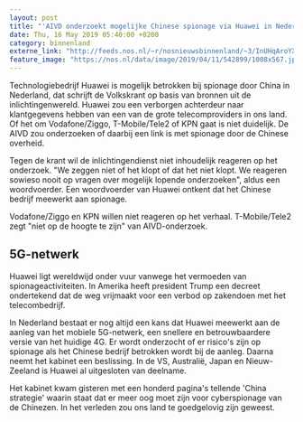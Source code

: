 ```yaml
---
layout: post
title: "'AIVD onderzoekt mogelijke Chinese spionage via Huawei in Nederland'"
date: Thu, 16 May 2019 05:40:00 +0200
category: binnenland
externe_link: "http://feeds.nos.nl/~r/nosnieuwsbinnenland/~3/InUHqAroYX4/2284873"
feature_image: "https://nos.nl/data/image/2019/04/11/542899/1008x567.jpg"
---
```


<p>Technologiebedrijf Huawei is mogelijk betrokken bij spionage door China in Nederland, dat schrijft de Volkskrant op basis van bronnen uit de inlichtingenwereld. Huawei zou een verborgen achterdeur naar klantgegevens hebben van een van de grote telecomproviders in ons land. Of het om Vodafone/Ziggo, T-Mobile/Tele2 of KPN gaat is niet duidelijk. De AIVD zou onderzoeken of daarbij een link is met spionage door de Chinese overheid.</p>
<p>Tegen de krant wil de inlichtingendienst niet inhoudelijk reageren op het onderzoek. "We zeggen niet of het klopt of dat het niet klopt. We reageren sowieso nooit op vragen over mogelijk lopende onderzoeken", aldus een woordvoerder. Een woordvoerder van Huawei ontkent dat het Chinese bedrijf meewerkt aan spionage.</p>
<p>Vodafone/Ziggo en KPN willen niet reageren op het verhaal. T-Mobile/Tele2 zegt "niet op de hoogte te zijn" van AIVD-onderzoek.</p>
<h2>5G-netwerk</h2>
<p>Huawei ligt wereldwijd onder vuur vanwege het vermoeden van spionageactiviteiten. In Amerika heeft president Trump een decreet ondertekend dat de weg vrijmaakt voor een verbod op zakendoen met het telecombedrijf.</p>
<p>In Nederland bestaat er nog altijd een kans dat Huawei meewerkt aan de aanleg van het mobiele 5G-netwerk, een snellere en betrouwbaardere versie van het huidige 4G. Er wordt onderzocht of er risico's zijn op spionage als het Chinese bedrijf betrokken wordt bij de aanleg. Daarna neemt het kabinet een beslissing. In de VS, Australië, Japan en Nieuw-Zeeland is Huawei al uitgesloten van deelname.</p>
<p>Het kabinet kwam gisteren met een honderd pagina's tellende 'China strategie' waarin staat dat er meer oog moet zijn voor cyberspionage van de Chinezen. In het verleden zou ons land te goedgelovig zijn geweest.</p><img src="http://feeds.feedburner.com/~r/nosnieuwsbinnenland/~4/InUHqAroYX4" height="1" width="1" alt=""/>
